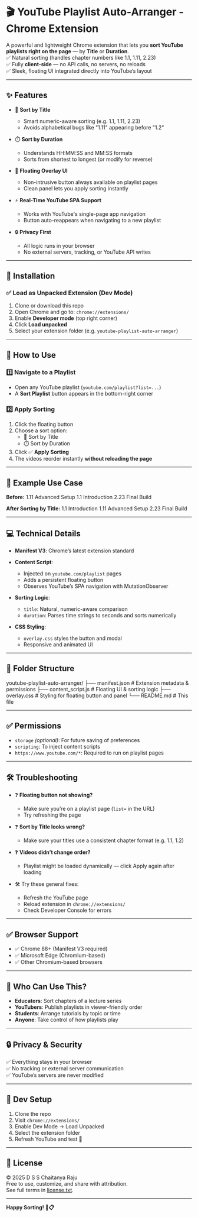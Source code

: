 # 🎬 YouTube Playlist Auto-Arranger - Chrome Extension

A powerful and lightweight Chrome extension that lets you **sort YouTube playlists right on the page** — by **Title** or **Duration**.  
✅ Natural sorting (handles chapter numbers like 1.1, 1.11, 2.23)  
✅ Fully **client-side** — no API calls, no servers, no reloads  
✅ Sleek, floating UI integrated directly into YouTube’s layout  

---

## ✨ Features

- 📝 **Sort by Title**
  - Smart numeric-aware sorting (e.g. 1.1, 1.11, 2.23)
  - Avoids alphabetical bugs like "1.11" appearing before "1.2"

- ⏱️ **Sort by Duration**
  - Understands HH:MM:SS and MM:SS formats
  - Sorts from shortest to longest (or modify for reverse)

- 📌 **Floating Overlay UI**
  - Non-intrusive button always available on playlist pages
  - Clean panel lets you apply sorting instantly

- ⚡ **Real-Time YouTube SPA Support**
  - Works with YouTube's single-page app navigation
  - Button auto-reappears when navigating to a new playlist

- 🔒 **Privacy First**
  - All logic runs in your browser
  - No external servers, tracking, or YouTube API writes

---

## 🚀 Installation

### ✅ Load as Unpacked Extension (Dev Mode)

1. Clone or download this repo  
2. Open Chrome and go to: `chrome://extensions/`  
3. Enable **Developer mode** (top right corner)  
4. Click **Load unpacked**  
5. Select your extension folder (e.g. `youtube-playlist-auto-arranger`)  

---

## 📖 How to Use

### 1️⃣ Navigate to a Playlist  
- Open any YouTube playlist (`youtube.com/playlist?list=...`)  
- A **Sort Playlist** button appears in the bottom-right corner  

### 2️⃣ Apply Sorting  
1. Click the floating button  
2. Choose a sort option:
   - 📝 Sort by Title
   - ⏱️ Sort by Duration  
3. Click ✅ **Apply Sorting**  
4. The videos reorder instantly **without reloading the page**

---

## 🎨 Example Use Case

**Before:**
1.11 Advanced Setup
1.1 Introduction
2.23 Final Build


**After Sorting by Title:**
1.1 Introduction
1.11 Advanced Setup
2.23 Final Build

---

## 💻 Technical Details

- **Manifest V3**: Chrome’s latest extension standard  
- **Content Script**:
  - Injected on `youtube.com/playlist` pages
  - Adds a persistent floating button
  - Observes YouTube’s SPA navigation with MutationObserver

- **Sorting Logic**:
  - `title`: Natural, numeric-aware comparison
  - `duration`: Parses time strings to seconds and sorts numerically

- **CSS Styling**:
  - `overlay.css` styles the button and modal
  - Responsive and animated UI

---

## 📂 Folder Structure

youtube-playlist-auto-arranger/
├── manifest.json # Extension metadata & permissions
├── content_script.js # Floating UI & sorting logic
├── overlay.css # Styling for floating button and panel
└── README.md # This file


---

## ✅ Permissions

- `storage` *(optional)*: For future saving of preferences  
- `scripting`: To inject content scripts  
- `https://www.youtube.com/*`: Required to run on playlist pages  

---

## 🛠️ Troubleshooting

- ❓ **Floating button not showing?**
  - Make sure you’re on a playlist page (`list=` in the URL)
  - Try refreshing the page

- ❓ **Sort by Title looks wrong?**
  - Make sure your titles use a consistent chapter format (e.g. 1.1, 1.2)

- ❓ **Videos didn’t change order?**
  - Playlist might be loaded dynamically — click Apply again after loading

- 🛠 Try these general fixes:
  - Refresh the YouTube page  
  - Reload extension in `chrome://extensions/`  
  - Check Developer Console for errors

---

## ✅ Browser Support

- ✅ Chrome 88+ (Manifest V3 required)  
- ✅ Microsoft Edge (Chromium-based)  
- ✅ Other Chromium-based browsers  

---

## 🎯 Who Can Use This?

- **Educators**: Sort chapters of a lecture series  
- **YouTubers**: Publish playlists in viewer-friendly order  
- **Students**: Arrange tutorials by topic or time  
- **Anyone**: Take control of how playlists play  

---

## 🔒 Privacy & Security

✅ Everything stays in your browser  
✅ No tracking or external server communication  
✅ YouTube’s servers are never modified  

---

## 🧪 Dev Setup

1. Clone the repo  
2. Visit `chrome://extensions/`  
3. Enable Dev Mode → Load Unpacked  
4. Select the extension folder  
5. Refresh YouTube and test 🎯

---

## 📝 License

© 2025 D S S Chaitanya Raju  
Free to use, customize, and share with attribution.  
See full terms in [license.txt](license.txt).

---

**Happy Sorting! 🎵📋**  
